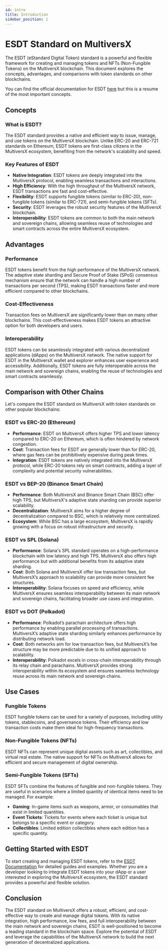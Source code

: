 ```yaml
---
id: intro
title: Introduction
sidebar_position: 1
---
```



# ESDT Standard on MultiversX

The ESDT (eStandard Digital Token) standard is a powerful and flexible framework for creating and managing tokens and NFTs (Non-Fungible Tokens) on the MultiversX blockchain. This document explores the concepts, advantages, and comparisons with token standards on other blockchains.

You can find the official documentation for ESDT [here](https://docs.multiversx.com/tokens/esdt-tokens) but this is a resume of the most important concepts.

## Concepts

### What is ESDT?

The ESDT standard provides a native and efficient way to issue, manage, and use tokens on the MultiversX blockchain. Unlike ERC-20 and ERC-721 standards on Ethereum, ESDT tokens are first-class citizens in the MultiversX ecosystem, benefiting from the network's scalability and speed.

### Key Features of ESDT

- **Native Integration**: ESDT tokens are deeply integrated into the MultiversX protocol, enabling seamless transactions and interactions.
- **High Efficiency**: With the high throughput of the MultiversX network, ESDT transactions are fast and cost-effective.
- **Flexibility**: ESDT supports fungible tokens (similar to ERC-20), non-fungible tokens (similar to ERC-721), and semi-fungible tokens (SFTs).
- **Security**: ESDT leverages the robust security features of the MultiversX blockchain.
- **Interoperability**: ESDT tokens are common to both the main network and sovereign chains, allowing seamless reuse of technologies and smart contracts across the entire MultiversX ecosystem.

## Advantages

### Performance

ESDT tokens benefit from the high performance of the MultiversX network. The adaptive state sharding and Secure Proof of Stake (SPoS) consensus mechanism ensure that the network can handle a high number of transactions per second (TPS), making ESDT transactions faster and more efficient compared to other blockchains.

### Cost-Effectiveness

Transaction fees on MultiversX are significantly lower than on many other blockchains. This cost-effectiveness makes ESDT tokens an attractive option for both developers and users.

### Interoperability

ESDT tokens can be seamlessly integrated with various decentralized applications (dApps) on the MultiversX network. The native support for ESDT in the MultiversX wallet and explorer enhances user experience and accessibility. Additionally, ESDT tokens are fully interoperable across the main network and sovereign chains, enabling the reuse of technologies and smart contracts seamlessly.

## Comparison with Other Chains

Let's compare the ESDT standard on MultiversX with token standards on other popular blockchains:

### ESDT vs ERC-20 (Ethereum)

- **Performance**: ESDT on MultiversX offers higher TPS and lower latency compared to ERC-20 on Ethereum, which is often hindered by network congestion.
- **Cost**: Transaction fees for ESDT are generally lower than for ERC-20, where gas fees can be prohibitively expensive during peak times.
- **Integration**: ESDT tokens are natively integrated into the MultiversX protocol, while ERC-20 tokens rely on smart contracts, adding a layer of complexity and potential security vulnerabilities.

### ESDT vs BEP-20 (Binance Smart Chain)

- **Performance**: Both MultiversX and Binance Smart Chain (BSC) offer high TPS, but MultiversX's adaptive state sharding can provide superior scalability.
- **Decentralization**: MultiversX aims for a higher degree of decentralization compared to BSC, which is relatively more centralized.
- **Ecosystem**: While BSC has a large ecosystem, MultiversX is rapidly growing with a focus on robust infrastructure and security.

### ESDT vs SPL (Solana)

- **Performance**: Solana's SPL standard operates on a high-performance blockchain with low latency and high TPS. MultiversX also offers high performance but with additional benefits from its adaptive state sharding.
- **Cost**: Both Solana and MultiversX offer low transaction fees, but MultiversX’s approach to scalability can provide more consistent fee structures.
- **Interoperability**: Solana focuses on speed and efficiency, while MultiversX ensures seamless interoperability between its main network and sovereign chains, facilitating broader use cases and integration.

### ESDT vs DOT (Polkadot)

- **Performance**: Polkadot’s parachain architecture offers high performance by enabling parallel processing of transactions. MultiversX’s adaptive state sharding similarly enhances performance by distributing network load.
- **Cost**: Both networks aim for low transaction fees, but MultiversX’s fee structure may be more predictable due to its unified approach to scalability.
- **Interoperability**: Polkadot excels in cross-chain interoperability through its relay chain and parachains. MultiversX provides strong interoperability within its ecosystem and ensures seamless technology reuse across its main network and sovereign chains.

## Use Cases

### Fungible Tokens

ESDT fungible tokens can be used for a variety of purposes, including utility tokens, stablecoins, and governance tokens. Their efficiency and low transaction costs make them ideal for high-frequency transactions.

### Non-Fungible Tokens (NFTs)

ESDT NFTs can represent unique digital assets such as art, collectibles, and virtual real estate. The native support for NFTs on MultiversX allows for efficient and secure management of digital ownership.

### Semi-Fungible Tokens (SFTs)

ESDT SFTs combine the features of fungible and non-fungible tokens. They are useful in scenarios where a limited quantity of identical items need to be managed. For example:
- **Gaming**: In-game items such as weapons, armor, or consumables that exist in limited quantities.
- **Event Tickets**: Tickets for events where each ticket is unique but belongs to a specific event or category.
- **Collectibles**: Limited edition collectibles where each edition has a specific quantity.

## Getting Started with ESDT

To start creating and managing ESDT tokens, refer to the [ESDT Documentation](https://docs.multiversx.com) for detailed guides and examples. Whether you are a developer looking to integrate ESDT tokens into your dApp or a user interested in exploring the MultiversX ecosystem, the ESDT standard provides a powerful and flexible solution.

## Conclusion

The ESDT standard on MultiversX offers a robust, efficient, and cost-effective way to create and manage digital tokens. With its native integration, high performance, low fees, and full interoperability between the main network and sovereign chains, ESDT is well-positioned to become a leading standard in the blockchain space. Explore the potential of ESDT and leverage the capabilities of the MultiversX network to build the next generation of decentralized applications.